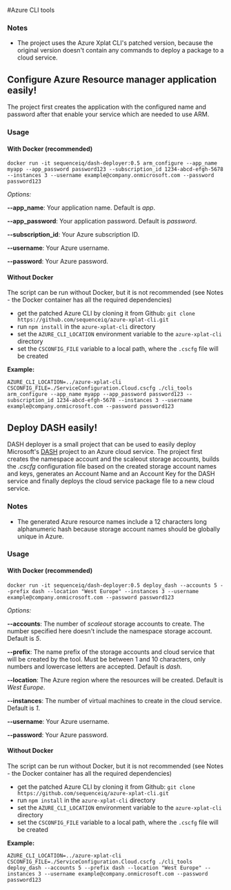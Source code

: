 #Azure CLI tools

### Notes

- The project uses the Azure Xplat CLI's patched version, because the original version doesn't contain any commands to deploy a package to a cloud service.

## Configure Azure Resource manager application easily!

The project first creates the application with the configured name and password after that enable your service which are needed to use ARM.

### Usage

#### With Docker (recommended)

```
docker run -it sequenceiq/dash-deployer:0.5 arm_configure --app_name myapp --app_password password123 --subscription_id 1234-abcd-efgh-5678 --instances 3 --username example@company.onmicrosoft.com --password password123
```

*Options:*

**--app_name**: Your application name. Default is *app*.

**--app_password**: Your application password. Default is *password*.

**--subscription_id**: Your Azure subscription ID.

**--username**: Your Azure username.

**--password**: Your Azure password.

#### Without Docker

The script can be run without Docker, but it is not recommended (see Notes - the Docker container has all the required dependencies)

- get the patched Azure CLI by cloning it from Github: `git clone https://github.com/sequenceiq/azure-xplat-cli.git`
- run `npm install` in the `azure-xplat-cli` directory
- set the `AZURE_CLI_LOCATION` environment variable to the `azure-xplat-cli` directory
- set the `CSCONFIG_FILE` variable to a local path, where the `.cscfg` file will be created

**Example:**

```
AZURE_CLI_LOCATION=../azure-xplat-cli CSCONFIG_FILE=./ServiceConfiguration.Cloud.cscfg ./cli_tools arm_configure --app_name myapp --app_password password123 --subscription_id 1234-abcd-efgh-5678 --instances 3 --username example@company.onmicrosoft.com --password password123
```

## Deploy DASH easily!

DASH deployer is a small project that can be used to easily deploy Microsoft's [DASH](https://github.com/MicrosoftDX/Dash) project to an Azure cloud service.
The project first creates the namespace account and the scaleout storage accounts, builds the *.cscfg* configuration file based on the created storage account names and keys, generates an Account Name and an Account Key for the DASH service and finally deploys the cloud service package file to a new cloud service.

### Notes

- The generated Azure resource names include a 12 characters long alphanumeric hash because storage account names should be globally unique in Azure.

### Usage

#### With Docker (recommended)

```
docker run -it sequenceiq/dash-deployer:0.5 deploy_dash --accounts 5 --prefix dash --location "West Europe" --instances 3 --username example@company.onmicrosoft.com --password password123
```

*Options:*

**--accounts**: The number of *scaleout* storage accounts to create. The number specified here doesn't include the namespace storage account. Default is *5*.

**--prefix**: The name prefix of the storage accounts and cloud service that will be created by the tool. Must be between 1 and 10 characters, only numbers and lowercase letters are accepted. Default is *dash*.

**--location**: The Azure region where the resources will be created. Default is *West Europe*.

**--instances**: The number of virtual machines to create in the cloud service. Default is *1*.

**--username**: Your Azure username.

**--password**: Your Azure password.

#### Without Docker

The script can be run without Docker, but it is not recommended (see Notes - the Docker container has all the required dependencies)

- get the patched Azure CLI by cloning it from Github: `git clone https://github.com/sequenceiq/azure-xplat-cli.git`
- run `npm install` in the `azure-xplat-cli` directory
- set the `AZURE_CLI_LOCATION` environment variable to the `azure-xplat-cli` directory
- set the `CSCONFIG_FILE` variable to a local path, where the `.cscfg` file will be created

**Example:**

```
AZURE_CLI_LOCATION=../azure-xplat-cli CSCONFIG_FILE=./ServiceConfiguration.Cloud.cscfg ./cli_tools deploy_dash --accounts 5 --prefix dash --location "West Europe" --instances 3 --username example@company.onmicrosoft.com --password password123
```
